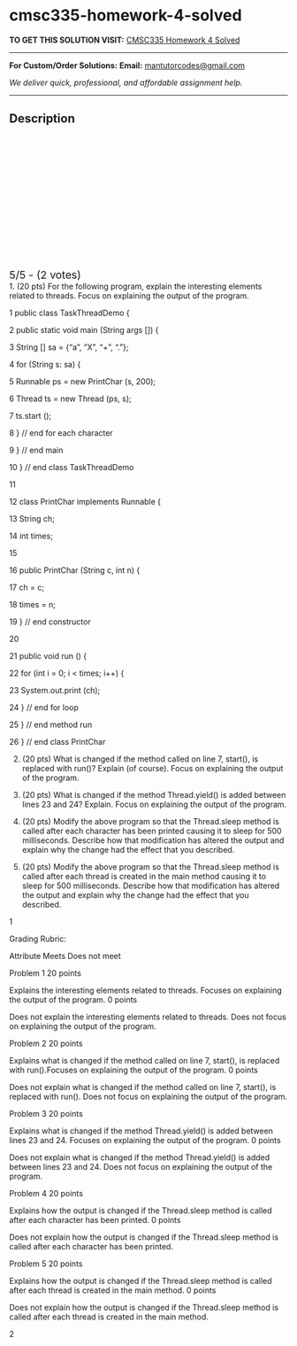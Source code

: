 # cmsc335-homework-4-solved
**TO GET THIS SOLUTION VISIT:** [CMSC335 Homework 4 Solved](https://mantutor.com/product/cmsc335-homework-4-solved/)


---

**For Custom/Order Solutions:** **Email:** mantutorcodes@gmail.com  

*We deliver quick, professional, and affordable assignment help.*

---

<h2>Description</h2>



<div class="kk-star-ratings kksr-auto kksr-align-center kksr-valign-top" data-payload="{&quot;align&quot;:&quot;center&quot;,&quot;id&quot;:&quot;113700&quot;,&quot;slug&quot;:&quot;default&quot;,&quot;valign&quot;:&quot;top&quot;,&quot;ignore&quot;:&quot;&quot;,&quot;reference&quot;:&quot;auto&quot;,&quot;class&quot;:&quot;&quot;,&quot;count&quot;:&quot;2&quot;,&quot;legendonly&quot;:&quot;&quot;,&quot;readonly&quot;:&quot;&quot;,&quot;score&quot;:&quot;5&quot;,&quot;starsonly&quot;:&quot;&quot;,&quot;best&quot;:&quot;5&quot;,&quot;gap&quot;:&quot;4&quot;,&quot;greet&quot;:&quot;Rate this product&quot;,&quot;legend&quot;:&quot;5\/5 - (2 votes)&quot;,&quot;size&quot;:&quot;24&quot;,&quot;title&quot;:&quot;CMSC335  Homework 4 Solved&quot;,&quot;width&quot;:&quot;138&quot;,&quot;_legend&quot;:&quot;{score}\/{best} - ({count} {votes})&quot;,&quot;font_factor&quot;:&quot;1.25&quot;}">

<div class="kksr-stars">

<div class="kksr-stars-inactive">
            <div class="kksr-star" data-star="1" style="padding-right: 4px">


<div class="kksr-icon" style="width: 24px; height: 24px;"></div>
        </div>
            <div class="kksr-star" data-star="2" style="padding-right: 4px">


<div class="kksr-icon" style="width: 24px; height: 24px;"></div>
        </div>
            <div class="kksr-star" data-star="3" style="padding-right: 4px">


<div class="kksr-icon" style="width: 24px; height: 24px;"></div>
        </div>
            <div class="kksr-star" data-star="4" style="padding-right: 4px">


<div class="kksr-icon" style="width: 24px; height: 24px;"></div>
        </div>
            <div class="kksr-star" data-star="5" style="padding-right: 4px">


<div class="kksr-icon" style="width: 24px; height: 24px;"></div>
        </div>
    </div>

<div class="kksr-stars-active" style="width: 138px;">
            <div class="kksr-star" style="padding-right: 4px">


<div class="kksr-icon" style="width: 24px; height: 24px;"></div>
        </div>
            <div class="kksr-star" style="padding-right: 4px">


<div class="kksr-icon" style="width: 24px; height: 24px;"></div>
        </div>
            <div class="kksr-star" style="padding-right: 4px">


<div class="kksr-icon" style="width: 24px; height: 24px;"></div>
        </div>
            <div class="kksr-star" style="padding-right: 4px">


<div class="kksr-icon" style="width: 24px; height: 24px;"></div>
        </div>
            <div class="kksr-star" style="padding-right: 4px">


<div class="kksr-icon" style="width: 24px; height: 24px;"></div>
        </div>
    </div>
</div>


<div class="kksr-legend" style="font-size: 19.2px;">
            5/5 - (2 votes)    </div>
    </div>
1. (20 pts) For the following program, explain the interesting elements related to threads. Focus on explaining the output of the program.

1 public class TaskThreadDemo {

2 public static void main (String args []) {

3 String [] sa = {“a”, “X”, “+”, “.”};

4 for (String s: sa) {

5 Runnable ps = new PrintChar (s, 200);

6 Thread ts = new Thread (ps, s);

7 ts.start ();

8 } // end for each character

9 } // end main

10 } // end class TaskThreadDemo

11

12 class PrintChar implements Runnable {

13 String ch;

14 int times;

15

16 public PrintChar (String c, int n) {

17 ch = c;

18 times = n;

19 } // end constructor

20

21 public void run () {

22 for (int i = 0; i &lt; times; i++) {

23 System.out.print (ch);

24 } // end for loop

25 } // end method run

26 } // end class PrintChar

2. (20 pts) What is changed if the method called on line 7, start(), is replaced with run()? Explain (of course). Focus on explaining the output of the program.

3. (20 pts) What is changed if the method Thread.yield() is added between lines 23 and 24? Explain. Focus on explaining the output of the program.

4. (20 pts) Modify the above program so that the Thread.sleep method is called after each character has been printed causing it to sleep for 500 milliseconds. Describe how that modification has altered the output and explain why the change had the effect that you described.

5. (20 pts) Modify the above program so that the Thread.sleep method is called after each thread is created in the main method causing it to sleep for 500 milliseconds. Describe how that modification has altered the output and explain why the change had the effect that you described.

1

Grading Rubric:

Attribute Meets Does not meet

Problem 1 20 points

Explains the interesting elements related to threads. Focuses on explaining the output of the program. 0 points

Does not explain the interesting elements related to threads. Does not focus on explaining the output of the program.

Problem 2 20 points

Explains what is changed if the method called on line 7, start(), is replaced with run().Focuses on explaining the output of the program. 0 points

Does not explain what is changed if the method called on line 7, start(), is replaced with run(). Does not focus on explaining the output of the program.

Problem 3 20 points

Explains what is changed if the method Thread.yield() is added between lines 23 and 24. Focuses on explaining the output of the program. 0 points

Does not explain what is changed if the method Thread.yield() is added between lines 23 and 24. Does not focus on explaining the output of the program.

Problem 4 20 points

Explains how the output is changed if the Thread.sleep method is called after each character has been printed. 0 points

Does not explain how the output is changed if the Thread.sleep method is called after each character has been printed.

Problem 5 20 points

Explains how the output is changed if the Thread.sleep method is called after each thread is created in the main method. 0 points

Does not explain how the output is changed if the Thread.sleep method is called after each thread is created in the main method.

2
